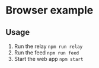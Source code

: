 # Browser example

## Usage

1. Run the relay `npm run relay`
2. Run the feed `npm run feed`
3. Start the web app `npm start`
